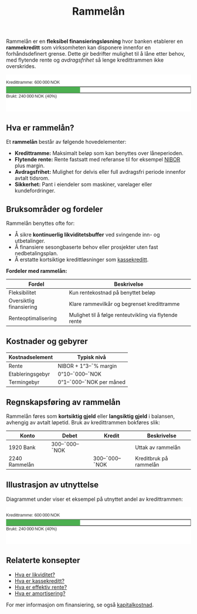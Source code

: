 ﻿---
title: "Rammelån"
seoTitle: "Rammelån"
description: "Rammelån er en fleksibel kredittramme fra banken som kan brukes ved behov, med renter kun på benyttet beløp og typisk avdragsfrihet innenfor rammen."
summary: "Hva rammelån er, fordeler, kostnader og hvordan det føres i regnskapet."
---

Rammelån er en **fleksibel finansieringsløsning** hvor banken etablerer en **rammekreditt** som virksomheten kan disponere innenfor en forhåndsdefinert grense. Dette gir bedrifter mulighet til å låne etter behov, med flytende rente og _avdragsfrihet_ så lenge kredittrammen ikke overskrides.

![Illustrasjon av rammelån](rammelan-utilization.svg)

## Hva er rammelån?

Et **rammelån** består av følgende hovedelementer:

* **Kredittramme:** Maksimalt beløp som kan benyttes over låneperioden.
* **Flytende rente:** Rente fastsatt med referanse til for eksempel [NIBOR](/blogs/regnskap/nibor "NIBOR") plus margin.
* **Avdragsfrihet:** Mulighet for delvis eller full avdragsfri periode innenfor avtalt tidsrom.
* **Sikkerhet:** Pant i eiendeler som maskiner, varelager eller kundefordringer.

## Bruksområder og fordeler

Rammelån benyttes ofte for:

* Å sikre **kontinuerlig likviditetsbuffer** ved svingende inn- og utbetalinger.
* Å finansiere sesongbaserte behov eller prosjekter uten fast nedbetalingsplan.
* Å erstatte kortsiktige kredittløsninger som [kassekreditt](/blogs/regnskap/kassekreditt "Kassekreditt: Overdraft og Likviditetsstyring i Norske Bedrifter").

**Fordeler med rammelån:**

| **Fordel**                    | **Beskrivelse**                                      |
|-------------------------------|------------------------------------------------------|
| Fleksibilitet                 | Kun rentekostnad på benyttet beløp                   |
| Oversiktlig finansiering      | Klare rammevilkår og begrenset kredittramme          |
| Renteoptimalisering           | Mulighet til å følge renteutvikling via flytende rente|

## Kostnader og gebyrer

| **Kostnadselement** | **Typisk nivå**                         |
|---------------------|-----------------------------------------|
| Rente               | NIBOR + 1“3–¯% margin                    |
| Etableringsgebyr    | 0“10–¯000–¯NOK                            |
| Termingebyr         | 0“1–¯000–¯NOK per måned                   |

## Regnskapsføring av rammelån

Rammelån føres som **kortsiktig gjeld** eller **langsiktig gjeld** i balansen, avhengig av avtalt løpetid. Bruk av kredittrammen bokføres slik:

| **Konto**     | **Debet**      | **Kredit**     | **Beskrivelse**             |
|---------------|----------------|----------------|-----------------------------|
| 1920 Bank     | 300–¯000–¯NOK    |                | Uttak av rammelån           |
| 2240 Rammelån |                | 300–¯000–¯NOK    | Kreditbruk på rammelån      |

## Illustrasjon av utnyttelse

Diagrammet under viser et eksempel på utnyttet andel av kredittrammen:

![Utnyttelse av rammelån](rammelan-utilization.svg)

## Relaterte konsepter

* [Hva er likviditet?](/blogs/regnskap/hva-er-likviditet "Hva er Likviditet? Komplett Guide til Likviditet og Likviditetsstyring")
* [Hva er kassekreditt?](/blogs/regnskap/kassekreditt "Kassekreditt: Overdraft og Likviditetsstyring i Norske Bedrifter")
* [Hva er effektiv rente?](/blogs/regnskap/hva-er-effektiv-rente "Hva er Effektiv rente? Beregning og betydning")
* [Hva er amortisering?](/blogs/regnskap/hva-er-amortisering "Hva er Amortisering? Hvordan nedbetale lån over tid")

For mer informasjon om finansiering, se også [kapitalkostnad](/blogs/regnskap/kapitalkostnad "Kapitalkostnad - Beregning og implikasjoner for bedrifter").










